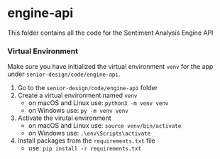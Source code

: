 # engine-api

This folder contains all the code for the Sentiment Analysis Engine API

### Virtual Environment

Make sure you have initialized the virtual environment `venv` for the app under `senior-design/code/engine-api`.
1. Go to the `senior-design/code/engine-api` folder
2. Create a virtual environment named `venv`
    - on macOS and Linux use: `python3 -m venv venv`
    - on Windows use: `py -m venv venv`
3. Activate the virutal environment
    - on macOS and Linux use: `source venv/bin/activate`
    - on Windows use: `.\env\Scripts\activate`
4. Install packages from the `requirements.txt` file
    - use: `pip install -r requirements.txt`

